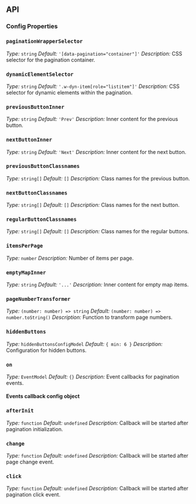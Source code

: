 ## API

### Config Properties

### `paginationWrapperSelector`

_Type:_ `string`
_Default:_ `'[data-pagination="container"]'`
_Description:_ CSS selector for the pagination container.

### `dynamicElementSelector`

_Type:_ `string`
_Default:_ `'.w-dyn-item[role="listitem"]'`
_Description:_ CSS selector for dynamic elements within the pagination.

### `previousButtonInner`

_Type:_ `string`
_Default:_ `'Prev'`
_Description:_ Inner content for the previous button.

### `nextButtonInner`

_Type:_ `string`
_Default:_ `'Next'`
_Description:_ Inner content for the next button.

### `previousButtonClassnames`

_Type:_ `string[]`
_Default:_ `[]`
_Description:_ Class names for the previous button.

### `nextButtonClassnames`

_Type:_ `string[]`
_Default:_ `[]`
_Description:_ Class names for the next button.

### `regularButtonClassnames`

_Type:_ `string[]`
_Default:_ `[]`
_Description:_ Class names for the regular buttons.

### `itemsPerPage`

_Type:_ `number`
_Description:_ Number of items per page.

### `emptyMapInner`

_Type:_ `string`
_Default:_ `'...'`
_Description:_ Inner content for empty map items.

### `pageNumberTransformer`

_Type:_ `(number: number) => string`
_Default:_ `(number: number) => number.toString()`
_Description:_ Function to transform page numbers.

### `hiddenButtons`

_Type:_ `hiddenButtonsConfigModel`
_Default:_ `{ min: 6 }`
_Description:_ Configuration for hidden buttons.

### `on`

_Type:_ `EventModel`
_Default:_ `{}`
_Description:_ Event callbacks for pagination events.

#### Events callback config object

### `afterInit`

_Type:_ `function`
_Default:_ `undefined`
_Description:_ Callback will be started after pagination initialization.

### `change`

_Type:_ `function`
_Default:_ `undefined`
_Description:_ Callback will be started after page change event.

### `click`

_Type:_ `function`
_Default:_ `undefined`
_Description:_ Callback will be started after pagination click event.
